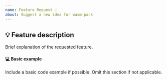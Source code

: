 ```yaml
---
name: Feature Request 💡
about: Suggest a new idea for wasm-pack
---
```


## 💡 Feature description
Brief explanation of the requested feature.

#### 💻 Basic example
Include a basic code example if possible. Omit this section if not applicable.